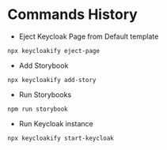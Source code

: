 # Commands History

* Eject Keycloak Page from Default template

~~~
npx keycloakify eject-page
~~~

* Add Storybook

~~~
npx keycloakify add-story
~~~

* Run Storybooks

~~~
npm run storybook
~~~

* Run Keycloak instance

~~~
npx keycloakify start-keycloak
~~~
